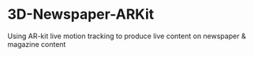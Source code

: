 # 3D-Newspaper-ARKit
Using AR-kit live motion tracking to produce live content on newspaper &amp; magazine content 
